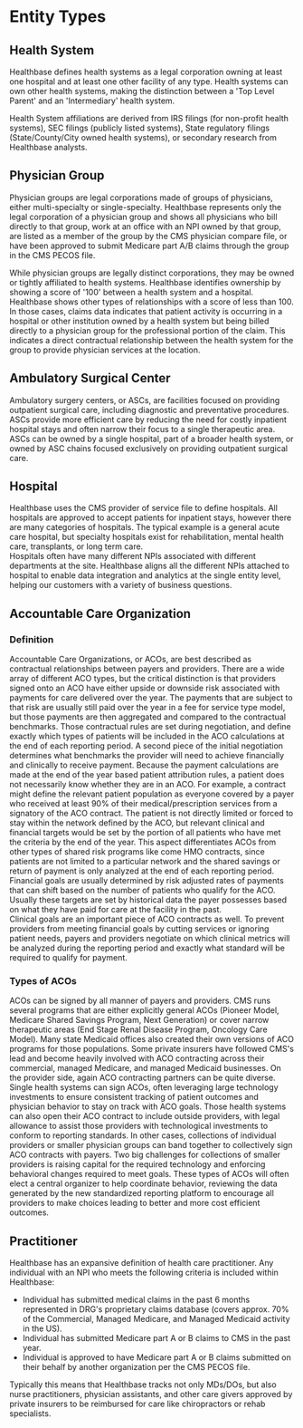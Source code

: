 # Entity Types

## Health System
Healthbase defines health systems as a legal corporation owning at least one hospital and at least one other facility of any type.  Health systems can own other health systems, making the distinction between a 'Top Level Parent' and an 'Intermediary' health system.  

Health System affiliations are derived from IRS filings (for non-profit health systems), SEC filings (publicly listed systems), State regulatory filings (State/County/City owned health systems), or secondary research from Healthbase analysts.  


## Physician Group
Physician groups are legal corporations made of groups of physicians, either multi-specialty or single-specialty.  Healthbase represents only the legal corporation of a physician group and shows all physicians who bill directly to that group, work at an office with an NPI owned by that group, are listed as a member of the group by the CMS physician compare file, or have been approved to submit Medicare part A/B claims through the group in the CMS PECOS file.  

While physician groups are legally distinct corporations, they may be owned or tightly affiliated to health systems.  Healthbase identifies ownership by showing a score of '100' between a health system and a hospital.  Healthbase shows other types of relationships with a score of less than 100.  In those cases, claims data indicates that patient activity is occurring in a hospital or other institution owned by a health system but being billed directly to a physician group for the professional portion of the claim.  This indicates a direct contractual relationship between the health system for the group to provide physician services at the location.


## Ambulatory Surgical Center
Ambulatory surgery centers, or ASCs, are facilities focused on providing outpatient surgical care, including diagnostic and preventative procedures.  ASCs provide more efficient care by reducing the need for costly inpatient hospital stays and often narrow their focus to a single therapeutic area.  ASCs can be owned by a single hospital, part of a broader health system, or owned by ASC chains focused exclusively on providing outpatient surgical care.


## Hospital
Healthbase uses the CMS provider of service file to define hospitals.  All hospitals are approved to accept patients for inpatient stays, however there are many categories of hospitals.  The typical example is a general acute care hospital, but specialty hospitals exist for rehabilitation, mental health care, transplants, or long term care.  
Hospitals often have many different NPIs associated with different departments at the site.  Healthbase aligns all the different NPIs attached to hospital to enable data integration and analytics at the single entity level, helping our customers with a variety of business questions.


## Accountable Care Organization

### Definition
Accountable Care Organizations, or ACOs, are best described as contractual relationships between payers and providers.  There are a wide array of different ACO types, but the critical distinction is that providers signed onto an ACO have either upside or downside risk associated with payments for care delivered over the year.  The payments that are subject to that risk are usually still paid over the year in a fee for service type model, but those payments are then aggregated and compared to the contractual benchmarks.  Those contractual rules are set during negotiation, and define exactly which types of patients will be included in the ACO calculations at the end of each reporting period.  A second piece of the initial negotiation determines what benchmarks the provider will need to achieve financially and clinically to receive payment. 
Because the payment calculations are made at the end of the year based patient attribution rules, a patient does not necessarily know whether they are in an ACO.  For example, a contract might define the relevant patient population as everyone covered by a payer who received at least 90% of their medical/prescription services from a signatory of the ACO contract.  The patient is not directly limited or forced to stay within the network defined by the ACO, but relevant clinical and financial targets would be set by the portion of all patients who have met the criteria by the end of the year.  This aspect differentiates ACOs from other types of shared risk programs like come HMO contracts, since patients are not limited to a particular network and the shared savings or return of payment is only analyzed at the end of each reporting period.  
Financial goals are usually determined by risk adjusted rates of payments that can shift based on the number of patients who qualify for the ACO. Usually these targets are set by historical data the payer possesses based on what they have paid for care at the facility in the past.  
Clinical goals are an important piece of ACO contracts as well.  To prevent providers from meeting financial goals by cutting services or ignoring patient needs, payers and providers negotiate on which clinical metrics will be analyzed during the reporting period and exactly what standard will be required to qualify for payment.  
        
        
### Types of ACOs
ACOs can be signed by all manner of payers and providers.  CMS runs several programs that are either explicitly general ACOs (Pioneer Model, Medicare Shared Savings Program, Next Generation) or cover narrow therapeutic areas (End Stage Renal Disease Program, Oncology Care Model).  Many state Medicaid offices also created their own versions of ACO programs for those populations.  Some private insurers have followed CMS's lead and become heavily involved with ACO contracting across their commercial, managed Medicare, and managed Medicaid businesses.
On the provider side, again ACO contracting partners can be quite diverse.  Single health systems can sign ACOs, often leveraging large technology investments to ensure consistent tracking of patient outcomes and physician behavior to stay on track with ACO goals.  Those health systems can also open their ACO contract to include outside providers, with legal allowance to assist those providers with technological investments to conform to reporting standards. In other cases, collections of individual providers or smaller physician groups can band together to collectively sign ACO contracts with payers.  Two big challenges for collections of smaller providers is raising capital for the required technology and enforcing behavioral changes required to meet goals.  These types of ACOs will often elect a central organizer to help coordinate behavior, reviewing the data generated by the new standardized reporting platform to encourage all providers to make choices leading to better and more cost efficient outcomes.


## Practitioner
Healthbase has an expansive definition of health care practitioner.  Any individual with an NPI who meets the following criteria is included within Healthbase:
  * Individual has submitted medical claims in the past 6 months represented in DRG's proprietary claims database (covers approx. 70% of the Commercial, Managed Medicare, and Managed Medicaid activity in the US).
  * Individual has submitted Medicare part A or B claims to CMS in the past year.
  * Individual is approved to have Medicare part A or B claims submitted on their behalf by another organization per the CMS PECOS file.  


Typically this means that Healthbase tracks not only MDs/DOs, but also nurse practitioners, physician assistants, and other care givers approved by private insurers to be reimbursed for care like chiropractors or rehab specialists.
